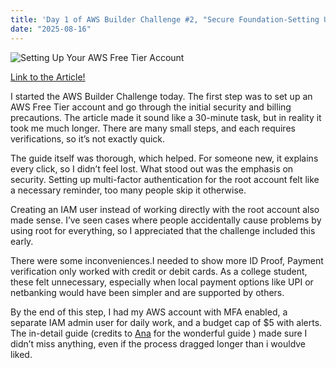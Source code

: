 ```yaml
---
title: 'Day 1 of AWS Builder Challenge #2, "Secure Foundation-Setting Up Your AWS Free Tier Account" '
date: "2025-08-16"
---
```

![Setting Up Your AWS Free Tier Account](https://prod-assets.cosmic.aws.dev/a/31Ij0PVS5EItadUDGpkkiIiN003/free.webp)

[Link to the Article!](https://builder.aws.com/content/2lYwQJ47Sq8C76VkFUDisXB7VnN/secure-foundation-setting-up-your-aws-free-tier-account)

I started the AWS Builder Challenge today. The first step was to set up an AWS Free Tier account and go through the initial security and billing precautions. The article made it sound like a 30-minute task, but in reality it took me much longer. There are many small steps, and each requires verifications, so it’s not exactly quick.

The guide itself was thorough, which helped. For someone new, it explains every click, so I didn’t feel lost. What stood out was the emphasis on security. Setting up multi-factor authentication for the root account felt like a necessary reminder, too many people skip it otherwise.

Creating an IAM user instead of working directly with the root account also made sense. I’ve seen cases where people accidentally cause problems by using root for everything, so I appreciated that the challenge included this early.

There were some inconveniences.I needed to show more ID Proof, Payment verification only worked with credit or debit cards. As a college student, these felt unnecessary, especially when local payment options like UPI or netbanking would have been simpler and are supported by others.


By the end of this step, I had my AWS account with MFA enabled, a separate IAM admin user for daily work, and a budget cap of $5 with alerts. The in-detail guide (credits to [Ana](https://builder.aws.com/community/@ana) for the wonderful guide ) made sure I didn’t miss anything, even if the process dragged longer than i wouldve liked.

